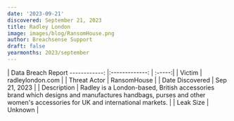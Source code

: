 ```yaml
---
date: '2023-09-21'
discovered: September 21, 2023
title: Radley London
image: images/blog/RansomHouse.png
author: Breachsense Support
draft: false
yearmonths: 2023/september
---
```



| Data Breach Report
------------:     |:-------------:    | :-----:|
| Victim      | radleylondon.com      | 
| Threat Actor      | RansomHouse      | 
| Date Discovered      | Sep 21, 2023      | 
| Description      | Radley is a London-based, British accessories brand which designs and manufactures handbags, purses and other women's accessories for UK and international markets.      | 
| Leak Size      | Unknown      | 

